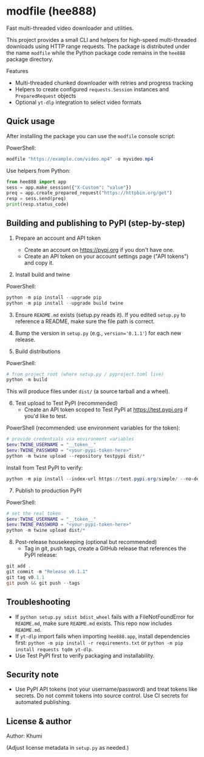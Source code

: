 modfile (hee888)
===================

Fast multi-threaded video downloader and utilities.

This project provides a small CLI and helpers for high-speed multi-threaded downloads using HTTP range requests. The package is distributed under the name `modfile` while the Python package code remains in the `hee888` package directory.

Features
- Multi-threaded chunked downloader with retries and progress tracking
- Helpers to create configured `requests.Session` instances and `PreparedRequest` objects
- Optional `yt-dlp` integration to select video formats

Quick usage
-----------
After installing the package you can use the `modfile` console script:

PowerShell:

```powershell
modfile "https://example.com/video.mp4" -o myvideo.mp4
```

Use helpers from Python:

```python
from hee888 import app
sess = app.make_session({"X-Custom": "value"})
preq = app.create_prepared_request("https://httpbin.org/get")
resp = sess.send(preq)
print(resp.status_code)
```

Building and publishing to PyPI (step-by-step)
---------------------------------------------
1) Prepare an account and API token
   - Create an account on https://pypi.org if you don't have one.
   - Create an API token on your account settings page ("API tokens") and copy it.

2) Install build and twine

PowerShell:

```powershell
python -m pip install --upgrade pip
python -m pip install --upgrade build twine
```

3) Ensure `README.md` exists (setup.py reads it). If you edited `setup.py` to reference a README, make sure the file path is correct.

4) Bump the version in `setup.py` (e.g., `version='0.1.1'`) for each new release.

5) Build distributions

PowerShell:

```powershell
# from project root (where setup.py / pyproject.toml live)
python -m build
```

This will produce files under `dist/` (a source tarball and a wheel).

6) Test upload to Test PyPI (recommended)
   - Create an API token scoped to Test PyPI at https://test.pypi.org if you'd like to test.

PowerShell (recommended: use environment variables for the token):

```powershell
# provide credentials via environment variables
$env:TWINE_USERNAME = "__token__"
$env:TWINE_PASSWORD = "<your-pypi-token-here>"
python -m twine upload --repository testpypi dist/*
```

Install from Test PyPI to verify:

```powershell
python -m pip install --index-url https://test.pypi.org/simple/ --no-deps modfile
```

7) Publish to production PyPI

PowerShell:

```powershell
# set the real token
$env:TWINE_USERNAME = "__token__"
$env:TWINE_PASSWORD = "<your-pypi-token-here>"
python -m twine upload dist/*
```

8) Post-release housekeeping (optional but recommended)
   - Tag in git, push tags, create a GitHub release that references the PyPI release:

```powershell
git add .
git commit -m "Release v0.1.1"
git tag v0.1.1
git push && git push --tags
```

Troubleshooting
---------------
- If `python setup.py sdist bdist_wheel` fails with a FileNotFoundError for `README.md`, make sure `README.md` exists. This repo now includes `README.md`.
- If `yt-dlp` import fails when importing `hee888.app`, install dependencies first: `python -m pip install -r requirements.txt` or `python -m pip install requests tqdm yt-dlp`.
- Use Test PyPI first to verify packaging and installability.

Security note
-------------
- Use PyPI API tokens (not your username/password) and treat tokens like secrets. Do not commit tokens into source control. Use CI secrets for automated publishing.

License & author
----------------
Author: Khumi

(Adjust license metadata in `setup.py` as needed.)
